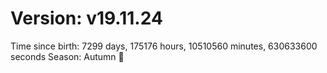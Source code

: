 # Version: v19.11.24
Time since birth: 7299 days, 175176 hours, 10510560 minutes, 630633600 seconds
Season: Autumn 🍁
